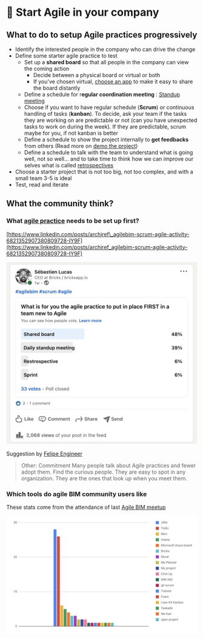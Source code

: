 # 🏁 Start Agile in your company

## What to do to setup Agile practices progressively 

* Identify the interested people in the company who can drive the change 
* Define some starter agile practice to test 
  * Set up a **shared board** so that all people in the company can view the coming action
    * Decide between a physical board or virtual or both 
    * If you've chosen virtual, [choose an app](learn-and-practice-agile-bim/agile-tools.md) to make it easy to share the board distantly
  * Define a schedule for r**egular coordination meeting** : [Standup meeting](en/agile-practices/standup-meeting.md)
  * Choose if you want to have regular schedule \(**Scrum**\) or continuous handling of tasks \(**kanban**\). To decide, ask your team if the tasks they are working on are predictable or not \(can you have unexpected tasks to work on during the week\). If they are predictable, scrum maybe for you, if not kanban is better
  * Define a schedule to show the project internally to **get feedbacks** from others \(Read more on [demo the project](en/agile-practices/project-demo.md)\) 
  * Define a schedule to talk with the team to understand what is going well, not so well... and to take time to think how we can improve our selves what is called [retrospectives](en/agile-practices/restrospective.md)
* Choose a starter project that is not too big, not too complex, and with a small team 3-5 is ideal
* Test, read and iterate

## What the community think?

### What [agile practice](learn-and-practice-agile-bim/agile-tools.md) needs to be set up first? 

[https://www.linkedin.com/posts/archiref\_agilebim-scrum-agile-activity-6821352907380809728-IY9F](https://www.linkedin.com/posts/archiref_agilebim-scrum-agile-activity-6821352907380809728-IY9F)

![](.gitbook/assets/what-is-agile-practice-to-do-first.png)

Suggestion by [Felipe Engineer ](https://www.linkedin.com/in/engineerfelipe/)

> Other: Commitment Many people talk about Agile practices and fewer adopt them. Find the curious people. They are easy to spot in any organization. They are the ones that look up when you meet them.

### Which tools do agile BIM community users like 

These stats come from the attendance of last [Agile BIM meetup](meetups/scrum-construction-enginery-meetup.md) 

![](.gitbook/assets/project-management-soft-agile-bim.png)

